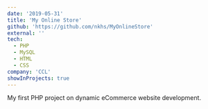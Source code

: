 ```yaml
---
date: '2019-05-31'
title: 'My Online Store'
github: 'https://github.com/nkhs/MyOnlineStore'
external: ''
tech:
  - PHP
  - MySQL
  - HTML
  - CSS
company: 'CCL'
showInProjects: true
---
```


My first PHP project on dynamic eCommerce website development.
